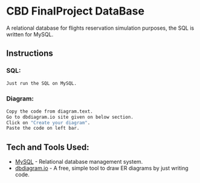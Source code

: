 # CBD FinalProject DataBase
 
A relational database for flights reservation simulation purposes, the SQL is written for MySQL.

## Instructions
### SQL:
```sh
Just run the SQL on MySQL.
```
### Diagram:
```sh
Copy the code from diagram.text.
Go to dbdiagram.io site given on below section.
Click on "Create your diagram".
Paste the code on left bar.
```

## Tech and Tools Used:
- [MySQL](https://www.w3schools.com/mysql/default.asp) - Relational database management system.
- [dbdiagram.io](https://dbdiagram.io/home) - A free, simple tool to draw ER diagrams by just writing code.


